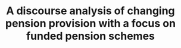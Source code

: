 ---
id: altersvorsorge
title: "A discourse analysis of changing pension provision with a focus on funded pension schemes"
title_project: "A discourse analysis of changing pension provision with a focus on funded pension schemes"
title_short: "Altersvorsorge"
period: "Oct 23 – Mar 24 (6 months)" 
round: "3"
lecture2go: "68033"
uhh_url: "https://www.hcl.uni-hamburg.de/ddlitlab/data-literacy-studierendenprojekte/dritte-foerderrunde/altersvorsorge.html"
students: "Lea-Salome Neserke, Yannick Walter, Sonja Wernicke"
mentor: "Prof. Dr. Marianne Saam"
text: |
    How is financial retirement provision discussed? That is the fundamental question of our research project. More specifically, the topic is the discourse in the public media about financing people after their working lives. Under the question “How has retirement provision been discussed in the last ten years and what significance does capital coverage have in this discourse?” we will search through weekly and daily newspapers and analyze their discussions using a mixed methods approach.

    The background to our question is the shift in retirement provision over the last 30 years from statutory, pay-as-you-go schemes to private, funded schemes. In the 1980s, the statutory pension insurance scheme (GRV) still guaranteed 70 percent of net earnings, but since then the level of protection has fallen to 43 percent. This, among other factors, increases the *risk of poverty in later life*. The corresponding trend toward “strengthening funded elements in the second and third pillars of old-age provision and abandoning the goal of securing living standards as the objective of statutory pension insurance” is referred to in academic discourse as a paradigm shift. The assumption that the GRV would no longer guarantee living standards was manifested politically at the beginning of the millennium in the Riester pension, the Retirement Assets Act (AVmG) and the Retirement Assets Supplement Act (AVmEG). However, not only can the GRV no longer finance pensions to the same extent as before, but according to the political narrative, its financing will no longer be possible on a purely pay-as-you-go basis in the future; capital funding is one proposed solution. This assumption has become particularly apparent with the introduction of generational capital as a response to the inadequacy of the pay-as-you-go GRV. Because of this development, *independent action by private individuals* in retirement provision is becoming increasingly relevant. Since such action requires knowledge, which is disseminated through the media, we will examine the public discourse on the topic of retirement provision. We will pay particular attention to the significance of capital coverage. 

    Accordingly, we will use discourse analysis. The analysis will be based on *German weekly and daily newspapers*, as these reflect public discourse (e.g., taz, Welt Online, Die Zeit, Der Tagesspiegel, Der Spiegel, Die Bild). However, we cannot examine all articles dealing with pensions or retirement provision in the form of close reading, which is why we will use the blended reading method. This complements classical discourse analysis and hermeneutics with text mining techniques. In order to be able to process even larger amounts of data, we are cooperating with the House of Computing and Data Science (HCDS) and using the D-WISE Tool Suite developed by them. This makes it possible to apply *manually coded categories* to large amounts of data using machine learning without having to read the texts themselves, as is the case with classic close reading. The material obtained is first analyzed using a pattern analysis, which takes temporality into account in the data analysis. We will then conduct a sociological discourse analysis according to Reiner Keller (2011). In this way, we combine classical quantitative approaches such as text mining with the otherwise mostly qualitative research approach of discourse analysis in our analysis. 


    ## References

    Keller, R. (2011). Wissenssoziologische Diskursanalyse – Grundlegung eines Forschungsprogramms. Springer Fachmedien Wiesbaden. DOI: 10.1007/978-3-531-92058-0. 

image: "https://www.hcl.uni-hamburg.de/18288324/altersvorsorge-733x414-400e3e11c933864cbef06aed26c00b401741fe30.jpg"
image_credit: "Steve Buissinne / Pixabay"
---